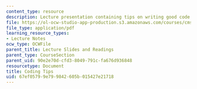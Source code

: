 ```yaml
---
content_type: resource
description: Lecture presentation containing tips on writing good code.
file: https://ol-ocw-studio-app-production.s3.amazonaws.com/courses/cms-611j-creating-video-games-fall-2014/67ef05799e799842605b015427e21718_MITCMS_611JF14_Coding_Tips.pdf
file_type: application/pdf
learning_resource_types:
- Lecture Notes
ocw_type: OCWFile
parent_title: Lecture Slides and Readings
parent_type: CourseSection
parent_uid: 90e2e70d-cfd3-8049-791c-fa676d936848
resourcetype: Document
title: Coding Tips
uid: 67ef0579-9e79-9842-605b-015427e21718
---
```

